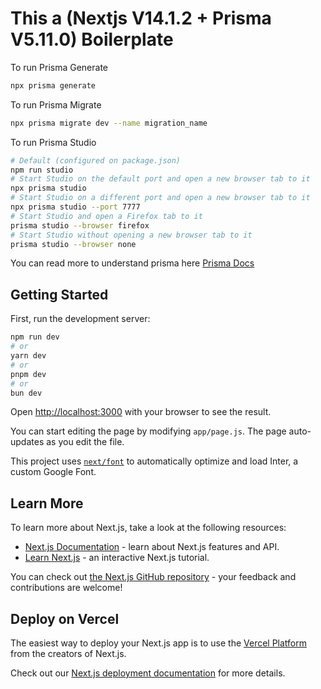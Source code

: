 # This a (Nextjs V14.1.2 + Prisma V5.11.0) Boilerplate

To run Prisma Generate
```bash
npx prisma generate
```

To run Prisma Migrate
```bash
npx prisma migrate dev --name migration_name
```

To run Prisma Studio
```bash
# Default (configured on package.json)
npm run studio
# Start Studio on the default port and open a new browser tab to it
npx prisma studio
# Start Studio on a different port and open a new browser tab to it
npx prisma studio --port 7777
# Start Studio and open a Firefox tab to it
prisma studio --browser firefox
# Start Studio without opening a new browser tab to it
prisma studio --browser none
```
You can read more to understand prisma here [Prisma Docs](https://www.prisma.io/docs)


## Getting Started

First, run the development server:

```bash
npm run dev
# or
yarn dev
# or
pnpm dev
# or
bun dev
```

Open [http://localhost:3000](http://localhost:3000) with your browser to see the result.

You can start editing the page by modifying `app/page.js`. The page auto-updates as you edit the file.

This project uses [`next/font`](https://nextjs.org/docs/basic-features/font-optimization) to automatically optimize and load Inter, a custom Google Font.

## Learn More

To learn more about Next.js, take a look at the following resources:

- [Next.js Documentation](https://nextjs.org/docs) - learn about Next.js features and API.
- [Learn Next.js](https://nextjs.org/learn) - an interactive Next.js tutorial.

You can check out [the Next.js GitHub repository](https://github.com/vercel/next.js/) - your feedback and contributions are welcome!

## Deploy on Vercel

The easiest way to deploy your Next.js app is to use the [Vercel Platform](https://vercel.com/new?utm_medium=default-template&filter=next.js&utm_source=create-next-app&utm_campaign=create-next-app-readme) from the creators of Next.js.

Check out our [Next.js deployment documentation](https://nextjs.org/docs/deployment) for more details.
